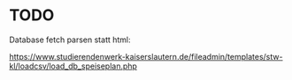 # TODO

Database fetch parsen statt html:

https://www.studierendenwerk-kaiserslautern.de/fileadmin/templates/stw-kl/loadcsv/load_db_speiseplan.php
